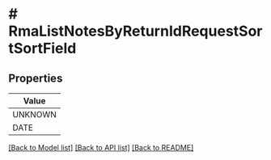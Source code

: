 # # RmaListNotesByReturnIdRequestSortSortField


## Properties 



| Value |
------------ | 
UNKNOWN|UNKNOWN
DATE|DATE

[[Back to Model list]](../../README.md#models) [[Back to API list]](../../README.md#endpoints) [[Back to README]](../../README.md)

